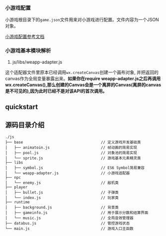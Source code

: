 ### 小游戏配置

小游戏根目录下的`game.json`文件用来对小游戏进行配置。文件内容为一个JSON对象。

[小游戏配置参考文档](https://developers.weixin.qq.com/minigame/dev/reference/configuration/app.html#%E9%85%8D%E7%BD%AE%E9%A1%B9)  


### 小游戏基本模块解析

1. js/libs/weapp-adapter.js

这个适配器文件里原本已经调用`wx.createCanvas`创建一个画布对象, 并把返回的canvas作为全局变量暴露出来。**如果你在require weapp-adapter.js之后再调用wx.createCanvas(),那么创建的Canvas会是一个离屏的Canvas(离屏的canvas是不可见的),因为此时已经不是对该API的首次调用。**  

## quickstart

## 源码目录介绍
```
./js
├── base                                   // 定义游戏开发基础类
│   ├── animatoin.js                       // 帧动画的简易实现
│   ├── pool.js                            // 对象池的简易实现
│   └── sprite.js                          // 游戏基本元素精灵类
├── libs
│   ├── symbol.js                          // ES6 Symbol简易兼容
│   └── weapp-adapter.js                   // 小游戏适配器
├── npc
│   └── enemy.js                           // 敌机类
├── player
│   ├── bullet.js                          // 子弹类
│   └── index.js                           // 玩家类
├── runtime
│   ├── background.js                      // 背景类
│   ├── gameinfo.js                        // 用于展示分数和结算界面
│   └── music.js                           // 全局音效管理器
├── databus.js                             // 管控游戏状态
└── main.js                                // 游戏入口主函数

```